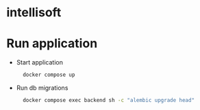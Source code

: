 # intellisoft


# Run application

- Start application
  ```bash
    docker compose up
  ```
- Run db migrations
  ```bash
    docker compose exec backend sh -c "alembic upgrade head"
  ```

